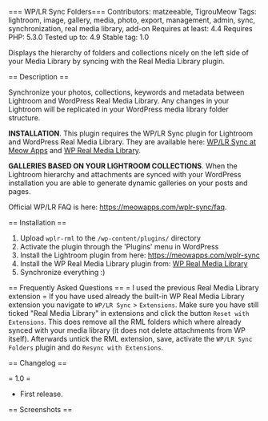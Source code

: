 === WP/LR Sync Folders===
Contributors: matzeeable, TigrouMeow
Tags: lightroom, image, gallery, media, photo, export, management, admin, sync, synchronization, real media library, add-on
Requires at least: 4.4
Requires PHP: 5.3.0
Tested up to: 4.9
Stable tag: 1.0

Displays the hierarchy of folders and collections nicely on the left side of your Media Library by syncing with the Real Media Library plugin.

== Description ==

Synchronize your photos, collections, keywords and metadata between Lightroom and WordPress Real Media Library. Any changes in your Lightroom will be replicated in your WordPress media library folder structure.

**INSTALLATION**. This plugin requires the WP/LR Sync plugin for Lightroom and WordPress Real Media Library. They are available here: [WP/LR Sync at Meow Apps](https://meowapps.com/wplr-sync) and [WP Real Media Library](https://codecanyon.net/item/wordpress-real-media-library-media-categories-folders/13155134).

**GALLERIES BASED ON YOUR LIGHTROOM COLLECTIONS**. When the Lightroom hierarchy and attachments are synced with your WordPress installation you are able to generate dynamic galleries on your posts and pages.

Official WP/LR FAQ is here: https://meowapps.com/wplr-sync/faq.

== Installation ==

1. Upload `wplr-rml` to the `/wp-content/plugins/` directory
2. Activate the plugin through the 'Plugins' menu in WordPress
3. Install the Lightroom plugin from here: https://meowapps.com/wplr-sync
4. Install the WP Real Media Library plugin from: [WP Real Media Library](https://codecanyon.net/item/wordpress-real-media-library-media-categories-folders/13155134)
5. Synchronize everything :)

== Frequently Asked Questions ==
= I used the previous Real Media Library extension =
If you have used already the built-in WP Real Media Library extension you navigate to `WP/LR Sync` > `Extensions`. Make sure you have still ticked "Real Media Library" in extensions and click the button `Reset with Extensions`. This does remove all the RML folders which where already synced with your media library (it does not delete attachments from WP itself). Afterwards untick the RML extension, save, activate the `WP/LR Sync Folders` plugin and do `Resync with Extensions`.

== Changelog ==

= 1.0 =
* First release.

== Screenshots ==

